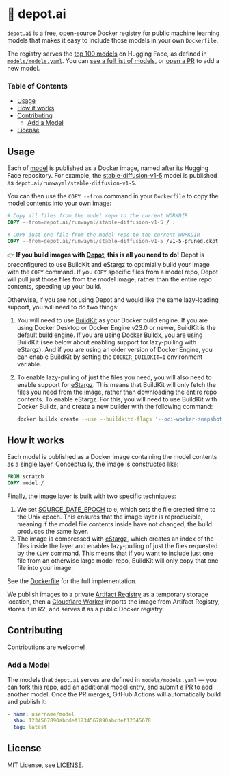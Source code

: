 # 🔮 depot.ai

[`depot.ai`](https://depot.ai) is a free, open-source Docker registry for public machine learning models that makes it easy to include those models in your own `Dockerfile`.

The registry serves the [top 100 models](https://huggingface.co/models?sort=downloads) on Hugging Face, as defined in [`models/models.yaml`](models/models.yaml). You can [see a full list of models](https://depot.ai#models), or [open a PR](#add-a-model) to add a new model.

### Table of Contents

- [Usage](#usage)
- [How it works](#how-it-works)
- [Contributing](#contributing)
  - [Add a Model](#add-a-model)
- [License](#license)

## Usage

Each of [model](https://depot.ai#models) is published as a Docker image, named after its Hugging Face repository. For example, the [stable-diffusion-v1-5](https://depot.ai/runwayml/stable-diffusion-v1-5) model is published as `depot.ai/runwayml/stable-diffusion-v1-5`.

You can then use the `COPY --from` command in your `Dockerfile` to copy the model contents into your own image:

```dockerfile
# Copy all files from the model repo to the current WORKDIR
COPY --from=depot.ai/runwayml/stable-diffusion-v1-5 / .

# COPY just one file from the model repo to the current WORKDIR
COPY --from=depot.ai/runwayml/stable-diffusion-v1-5 /v1-5-pruned.ckpt .
```

👉 **If you build images with [Depot](https://depot.dev), this is all you need to do!** Depot is preconfigured to use BuildKit and eStargz to optimially build your image with the `COPY` command. If you `COPY` specific files from a model repo, Depot will pull just those files from the model image, rather than the entire repo contents, speeding up your build.

Otherwise, if you are not using Depot and would like the same lazy-loading support, you will need to do two things:

1. You will need to use [BuildKit](https://docs.docker.com/build/buildkit/) as your Docker build engine. If you are using Docker Desktop or Docker Engine v23.0 or newer, BuildKit is the default build engine. If you are using Docker Buildx, you are using BuildKit (see below about enabling support for lazy-pulling with eStargz). And if you are using an older version of Docker Engine, you can enable BuildKit by setting the `DOCKER_BUILDKIT=1` environment variable.

2. To enable lazy-pulling of just the files you need, you will also need to enable support for [eStargz](https://github.com/containerd/stargz-snapshotter/blob/main/docs/estargz.md). This means that BuildKit will only fetch the files you need from the image, rather than downloading the entire repo contents. To enable eStargz. For this, you will need to use BuildKit with Docker Buildx, and create a new builder with the following command:

   ```bash
   docker buildx create --use --buildkitd-flags '--oci-worker-snapshotter=stargz'
   ```

## How it works

Each model is published as a Docker image containing the model contents as a single layer. Conceptually, the image is constructed like:

```dockerfile
FROM scratch
COPY model /
```

Finally, the image layer is built with two specific techniques:

1. We set [SOURCE_DATE_EPOCH](https://github.com/moby/buildkit/blob/master/docs/build-repro.md#source_date_epoch) to `0`, which sets the file created time to the Unix epoch. This ensures that the image layer is reproducible, meaning if the model file contents inside have not changed, the build produces the same layer.
2. The image is compressed with [eStargz](https://github.com/containerd/stargz-snapshotter/blob/main/docs/estargz.md), which creates an index of the files inside the layer and enables lazy-pulling of just the files requested by the `COPY` command. This means that if you want to include just one file from an otherwise large model repo, BuildKit will only copy that one file into your image.

See the [Dockerfile](./models/Dockerfile) for the full implementation.

We publish images to a private [Artifact Registry](https://cloud.google.com/artifact-registry) as a temporary storage location, then a [Cloudflare Worker](./src/registry.ts) imports the image from Artifact Registry, stores it in R2, and serves it as a public Docker registry.

## Contributing

Contributions are welcome!

### Add a Model

The models that `depot.ai` serves are defined in `models/models.yaml` — you can fork this repo, add an additional model entry, and submit a PR to add another model. Once the PR merges, GitHub Actions will automatically build and publish it:

```yaml
- name: username/model
  sha: 1234567890abcdef1234567890abcdef12345678
  tag: latest
```

## License

MIT License, see [LICENSE](./LICENSE).
